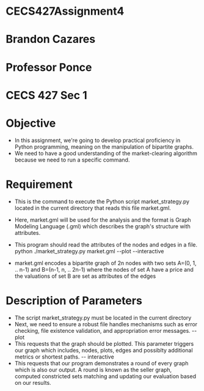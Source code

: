 # CECS427Assignment4
# Brandon Cazares
# Professor Ponce 
# CECS 427 Sec 1 

# Objective
- In this assignment, we're going to develop practical proficiency in Python programming, meaning on the manipulation of bipartite graphs.
- We need to have a good understanding of the market-clearing algorithm because we need to run a specific command.

# Requirement 
- This is the command to execute the Python script market_strategy.py located in the current directory that reads this file market.gml.
- Here, market.gml will be used for the analysis and the format is Graph Modeling Language (.gml) which describes the graph's structure with attributes.
- This program should read the attributes of the nodes and edges in a file. 
python ./market_strategy.py market.gml --plot --interactive

- market.gml encodes a bipartite graph of 2n nodes with two sets A=(0, 1, .. n-1) and B=(n-1, n, .. 2n-1) where the nodes of set A have a price and the valuations of set B are set as attributes of the edges 

# Description of Parameters
- The script market_strategy.py must be located in the current directory
- Next, we need to ensure a robust file handles mechanisms such as error checking, file existence validation, and appropriation error messages.
-- plot
- This requests that the graph should be plotted. This parameter triggers our graph which includes, nodes, plots, edges and possiblty additional metrics or shortest paths.
-- interactive
- This requests that our program demonstrates a round of every graph which is also our output. A round is known as the seller graph, computed constricted sets matching and updating our evaluation based on our results. 
